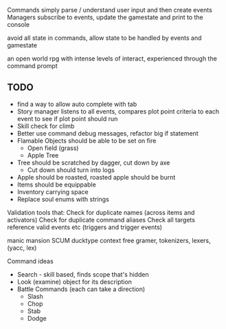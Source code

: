 Commands simply parse / understand user input and then create events
Managers subscribe to events, update the gamestate and print to the console


avoid all state in commands, allow state to be handled by events and gamestate

an open world rpg with intense levels of interact, experienced through the command prompt

## TODO
* find a way to allow auto complete with tab
* Story manager listens to all events, compares plot point criteria to each event to see if plot point should run
* Skill check for climb
* Better use command debug messages, refactor big if statement
* Flamable Objects should be able to be set on fire
  * Open field (grass)
  * Apple Tree
* Tree should be scratched by dagger, cut down by axe
  * Cut down should turn into logs
* Apple should be roasted, roasted apple should be burnt
* Items should be equippable
* Inventory carrying space
* Replace soul enums with strings



Validation tools that:
Check for duplicate names (across items and activators)
Check for duplicate command aliases
Check all targets reference valid events etc (triggers and trigger events)




manic mansion SCUM
ducktype
context free gramer, tokenizers, lexers, (yacc, lex)


Command ideas
* Search - skill based, finds scope that's hidden
* Look (examine) object for its description
* Battle Commands (each can take a direction)
  * Slash
  * Chop
  * Stab
  * Dodge
  


